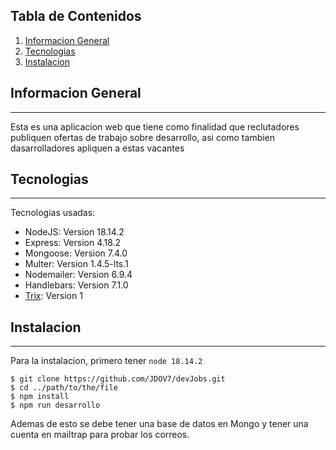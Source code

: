 ## Tabla de Contenidos
1. [Informacion General](#informacion-general)
2. [Tecnologias](#tecnologias)
3. [Instalacion](#instalacion)
## Informacion General
***
Esta es una aplicacion web que tiene como finalidad que reclutadores publiquen ofertas de trabajo sobre desarrollo, asi como tambien dasarrolladores apliquen a estas vacantes

## Tecnologias
***
Tecnologias usadas:
* NodeJS: Version 18.14.2
* Express: Version 4.18.2
* Mongoose: Version 7.4.0
* Multer: Version 1.4.5-lts.1
* Nodemailer: Version 6.9.4
* Handlebars: Version 7.1.0
* [Trix](https://github.com/basecamp/trix/tree/custom-elements-v1): Version 1
## Instalacion
***
Para la instalacion, primero tener ```node 18.14.2```
```
$ git clone https://github.com/JDOV7/devJobs.git
$ cd ../path/to/the/file
$ npm install
$ npm run desarrollo
```
Ademas de esto se debe tener una base de datos en Mongo y tener una cuenta en mailtrap para probar los correos.
